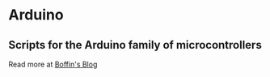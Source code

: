 # Arduino

## Scripts for the Arduino family of microcontrollers

Read more at [Boffin's Blog](https://boffinsblog.github.io/)
